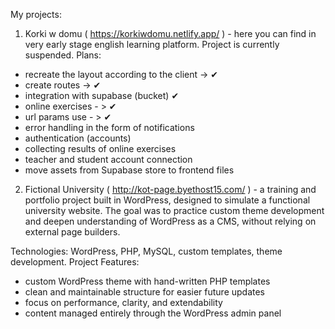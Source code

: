 My projects:

1. Korki w domu ( https://korkiwdomu.netlify.app/ ) - here you can find in very early stage english learning platform. Project is currently suspended.
Plans:
- recreate the layout according to the client -> ✔
- create routes -> ✔
- integration with supabase (bucket) ✔
- online exercises - > ✔
- url params use - > ✔
- error handling in the form of notifications 
- authentication (accounts)
- collecting results of online exercises
- teacher and student account connection
- move assets from Supabase store to frontend files

2. Fictional University ( http://kot-page.byethost15.com/ ) - a training and portfolio project built in WordPress, designed to simulate a functional university website. The goal was to practice custom theme development and deepen understanding of WordPress as a CMS, without relying on external page builders.

Technologies: WordPress, PHP, MySQL, custom templates, theme development.
Project Features:
- custom WordPress theme with hand-written PHP templates
- clean and maintainable structure for easier future updates
- focus on performance, clarity, and extendability
- content managed entirely through the WordPress admin panel
